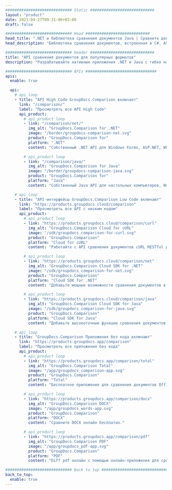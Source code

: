 ```yaml
---
############################# Static ############################
layout: "product"
date: 2021-04-27T09:31:06+03:00
draft: false

############################# Head ############################
head_title: ".NET и библиотека сравнения документов Java | Сравните документы для текста и стиля"
head_description: "Библиотека сравнения документов, встроенная в C#, ASP.NET и Java. Сравните стиль и содержимое для выявления различий между сравниваемыми файлами поддерживаемых форматов.."

############################# Header ############################
title: "API сравнения документов для популярных форматов"
description: "Разрабатывайте нативные приложения .NET и Java с гибко настраиваемыми функциями сравнения. Сравните содержимое и стиль текста в похожих форматах документов."

############################# APIs ###############################
apis:
  enable: true

  api:
    # api loop
    - title: "API High Code GroupDocs.Comparison включает"
      link: "/comparison/"
      label: "Просмотреть все API High Code"
      api_product:
        # api_product loop
        - link: "/comparison/net/"
          img_alt: "GroupDocs.Comparison for .NET"
          image: "/border/groupdocs-comparison-net.svg"
          product: "GroupDocs.Comparison for"
          platform: ".NET"
          content: "Собственный .NET API для Windows Forms, ASP.NET, WPF, WCF и других приложений на основе .NET Framework."

        # api_product loop
        - link: "/comparison/java/"
          img_alt: "GroupDocs.Comparison for Java"
          image: "/border/groupdocs-comparison-java.svg"
          product: "GroupDocs.Comparison for"
          platform: "Java"
          content: "Собственный Java API для настольных компьютеров, Интернета и других приложений на основе Java SE или EE.."

    # api loop
    - title: "API-интерфейсы GroupDocs.Comparison Low Code включают"
      link: "https://products.groupdocs.cloud/comparison"
      label: "Просмотреть все API с низким кодом"
      api_product:
        # api_product loop
        - link: "https://products.groupdocs.cloud/comparison/curl"
          img_alt: "GroupDocs.Comparison Cloud for cURL"
          image: "/sdk/groupdocs_comparison-for-curl.svg"
          product: "GroupDocs.Comparison"
          platform: "Cloud for cURL"
          content: "Работайте с API сравнения документов cURL RESTful для сравнения файлов Word, Excel, PowerPoint и других популярных форматов.."

        # api_product loop
        - link: "https://products.groupdocs.cloud/comparison/net"
          img_alt: "GroupDocs.Comparison Cloud SDK for .NET"
          image: "/sdk/groupdocs_comparison-for-net.svg"
          product: "GroupDocs.Comparison"
          platform: "Cloud SDK for .NET"
          content: "Добавьте мощные возможности сравнения документов в приложения .NET с помощью Cloud SDK для .NET. Сравните DOCX, XLSX, PPTX и другие форматы."

        # api_product loop
        - link: "https://products.groupdocs.cloud/comparison/java"
          img_alt: "GroupDocs.Comparison Cloud SDK for Java"
          image: "/sdk/groupdocs_comparison-for-java.svg"
          product: "GroupDocs.Comparison"
          platform: "Cloud SDK for Java"
          content: "Добавьте высокоточные функции сравнения документов в свои Java-приложения с помощью специально разработанного пакета SDK для сравнения документов для Java.."

    # api loop
    - title: "GroupDocs.Comparison Приложения без кода включают"
      link: "https://products.groupdocs.app/comparison"
      label: "Просмотреть все приложения без кода"
      api_product:
        # api_product loop
        - link: "https://products.groupdocs.app/comparison/total"
          img_alt: "GroupDocs.Comparison Total"
          image: "/app/groupdocs_comparison-app.svg"
          product: "GroupDocs.Comparison"
          platform: "Total"
          content: "Бесплатное приложение для сравнения документов Office онлайн."

        # api_product loop
        - link: "https://products.groupdocs.app/comparison/docx"
          img_alt: "GroupDocs.Comparison DOCX"
          image: "/app/groupdocs_words-app.svg"
          product: "GroupDocs.Comparison"
          platform: "DOCX"
          content: "Сравните DOCX онлайн бесплатно."

        # api_product loop
        - link: "https://products.groupdocs.app/comparison/pdf"
          img_alt: "GroupDocs.Comparison PDF"
          image: "/app/groupdocs_pdf-app.svg"
          product: "GroupDocs.Comparison"
          platform: "PDF"
          content: "Diff pdf онлайн с помощью онлайн-приложения для сравнения PDF."

############################# Back to top ###############################
back_to_top:
  enable: true
---
```

